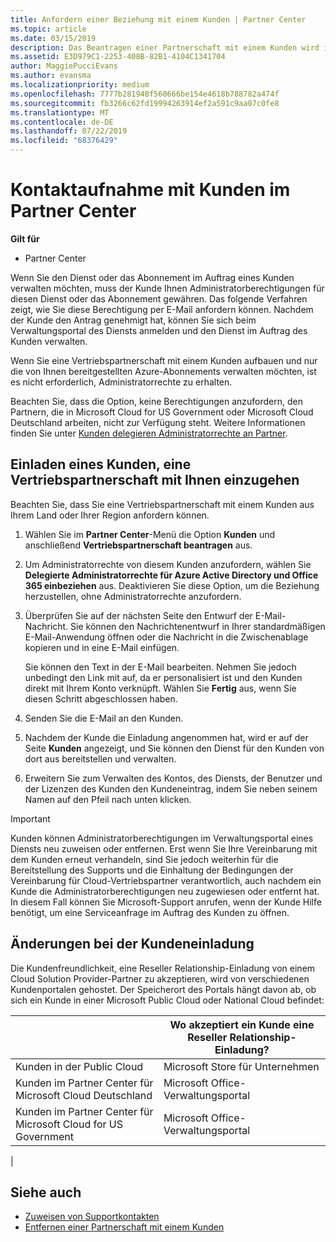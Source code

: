 ```yaml
---
title: Anfordern einer Beziehung mit einem Kunden | Partner Center
ms.topic: article
ms.date: 03/15/2019
description: Das Beantragen einer Partnerschaft mit einem Kunden wird in Multipartner- und Multichannelszenarien verwendet. Dieser Vorgang ist auch hilfreich, wenn ein Kunde Ihre delegierten Administratorrechte entfernt und Sie sie für Bereitstellungen oder Supportleistungen wiederherstellen müssen.
ms.assetid: E3D979C1-2253-408B-82B1-4104C1341704
author: MaggiePucciEvans
ms.author: evansma
ms.localizationpriority: medium
ms.openlocfilehash: 7777b281948f560666be154e4618b788782a474f
ms.sourcegitcommit: fb3266c62fd19994263914ef2a591c9aa07c0fe8
ms.translationtype: MT
ms.contentlocale: de-DE
ms.lasthandoff: 07/22/2019
ms.locfileid: "68376429"
---
```

# <a name="connect-with-customers-in-partner-center"></a>Kontaktaufnahme mit Kunden im Partner Center

**Gilt für**

-  Partner Center

Wenn Sie den Dienst oder das Abonnement im Auftrag eines Kunden verwalten möchten, muss der Kunde Ihnen Administratorberechtigungen für diesen Dienst oder das Abonnement gewähren. Das folgende Verfahren zeigt, wie Sie diese Berechtigung per E-Mail anfordern können. Nachdem der Kunde den Antrag genehmigt hat, können Sie sich beim Verwaltungsportal des Diensts anmelden und den Dienst im Auftrag des Kunden verwalten.

Wenn Sie eine Vertriebspartnerschaft mit einem Kunden aufbauen und nur die von Ihnen bereitgestellten Azure-Abonnements verwalten möchten, ist es nicht erforderlich, Administratorrechte zu erhalten.

Beachten Sie, dass die Option, keine Berechtigungen anzufordern, den Partnern, die in Microsoft Cloud for US Government oder Microsoft Cloud Deutschland arbeiten, nicht zur Verfügung steht. Weitere Informationen finden Sie unter [Kunden delegieren Administratorrechte an Partner](https://docs.microsoft.com/en-us/partner-center/customers_revoke_admin_privileges).


## <a name="invite-a-customer-to-establish-a-reseller-relationship-with-you"></a>Einladen eines Kunden, eine Vertriebspartnerschaft mit Ihnen einzugehen

Beachten Sie, dass Sie eine Vertriebspartnerschaft mit einem Kunden aus Ihrem Land oder Ihrer Region anfordern können.

1.  Wählen Sie im **Partner Center**-Menü die Option **Kunden** und anschließend **Vertriebspartnerschaft beantragen** aus.

2.  Um Administratorrechte von diesem Kunden anzufordern, wählen Sie **Delegierte Administratorrechte für Azure Active Directory und Office 365 einbeziehen** aus. Deaktivieren Sie diese Option, um die Beziehung herzustellen, ohne Administratorrechte anzufordern. 

3.  Überprüfen Sie auf der nächsten Seite den Entwurf der E-Mail-Nachricht. Sie können den Nachrichtenentwurf in Ihrer standardmäßigen E-Mail-Anwendung öffnen oder die Nachricht in die Zwischenablage kopieren und in eine E-Mail einfügen. 

    Sie können den Text in der E-Mail bearbeiten. Nehmen Sie jedoch unbedingt den Link mit auf, da er personalisiert ist und den Kunden direkt mit Ihrem Konto verknüpft. Wählen Sie **Fertig** aus, wenn Sie diesen Schritt abgeschlossen haben.

3.  Senden Sie die E-Mail an den Kunden.

5.  Nachdem der Kunde die Einladung angenommen hat, wird er auf der Seite **Kunden** angezeigt, und Sie können den Dienst für den Kunden von dort aus bereitstellen und verwalten.

 
6.  Erweitern Sie zum Verwalten des Kontos, des Diensts, der Benutzer und der Lizenzen des Kunden den Kundeneintrag, indem Sie neben seinem Namen auf den Pfeil nach unten klicken.


> [!IMPORTANT]  
> Kunden können Administratorberechtigungen im Verwaltungsportal eines Diensts neu zuweisen oder entfernen. Erst wenn Sie Ihre Vereinbarung mit dem Kunden erneut verhandeln, sind Sie jedoch weiterhin für die Bereitstellung des Supports und die Einhaltung der Bedingungen der Vereinbarung für Cloud-Vertriebspartner verantwortlich, auch nachdem ein Kunde die Administratorberechtigungen neu zugewiesen oder entfernt hat. In diesem Fall können Sie Microsoft-Support anrufen, wenn der Kunde Hilfe benötigt, um eine Serviceanfrage im Auftrag des Kunden zu öffnen.

## <a name="changes-to-the-customer-invitation-experience"></a>Änderungen bei der Kundeneinladung

Die Kundenfreundlichkeit, eine Reseller Relationship-Einladung von einem Cloud Solution Provider-Partner zu akzeptieren, wird von verschiedenen Kundenportalen gehostet. Der Speicherort des Portals hängt davon ab, ob sich ein Kunde in einer Microsoft Public Cloud oder National Cloud befindet: 

|  | Wo akzeptiert ein Kunde eine Reseller Relationship-Einladung? |
|---------|---------
| Kunden in der Public Cloud | Microsoft Store für Unternehmen |
| Kunden im Partner Center für Microsoft Cloud Deutschland | Microsoft Office-Verwaltungsportal |
| Kunden im Partner Center für Microsoft Cloud for US Government | Microsoft Office-Verwaltungsportal |
|

## <a name="see-also"></a>Siehe auch

- [Zuweisen von Supportkontakten](assign-support-contacts.md)
- [Entfernen einer Partnerschaft mit einem Kunden](remove-a-relationship.md)
